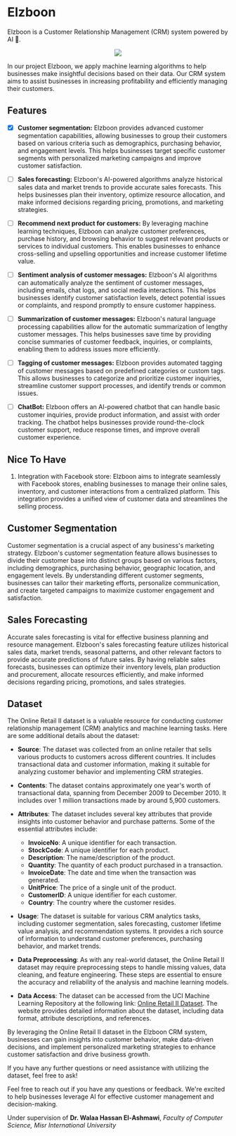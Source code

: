 # Elzboon

Elzboon is a Customer Relationship Management (CRM) system powered by AI 🤖.

<!-- <div style="">![Elzboon](https://i.ibb.co/fvm1cGV/ElzobV2.png)<div> -->
<p align="center">
  <img src="https://i.ibb.co/fvm1cGV/ElzobV2.png" />
</p>
In our project Elzboon, we apply machine learning algorithms to help businesses make insightful decisions based on their data. Our CRM system aims to assist businesses in increasing profitability and efficiently managing their customers.

## Features

- [x] **Customer segmentation:** Elzboon provides advanced customer segmentation capabilities, allowing businesses to group their customers based on various criteria such as demographics, purchasing behavior, and engagement levels. This helps businesses target specific customer segments with personalized marketing campaigns and improve customer satisfaction.

- [ ] **Sales forecasting:** Elzboon's AI-powered algorithms analyze historical sales data and market trends to provide accurate sales forecasts. This helps businesses plan their inventory, optimize resource allocation, and make informed decisions regarding pricing, promotions, and marketing strategies.

- [ ] **Recommend next product for customers:** By leveraging machine learning techniques, Elzboon can analyze customer preferences, purchase history, and browsing behavior to suggest relevant products or services to individual customers. This enables businesses to enhance cross-selling and upselling opportunities and increase customer lifetime value.

- [ ] **Sentiment analysis of customer messages:** Elzboon's AI algorithms can automatically analyze the sentiment of customer messages, including emails, chat logs, and social media interactions. This helps businesses identify customer satisfaction levels, detect potential issues or complaints, and respond promptly to ensure customer happiness.

- [ ] **Summarization of customer messages:** Elzboon's natural language processing capabilities allow for the automatic summarization of lengthy customer messages. This helps businesses save time by providing concise summaries of customer feedback, inquiries, or complaints, enabling them to address issues more efficiently.

- [ ] **Tagging of customer messages:** Elzboon provides automated tagging of customer messages based on predefined categories or custom tags. This allows businesses to categorize and prioritize customer inquiries, streamline customer support processes, and identify trends or common issues.

- [ ] **ChatBot:** Elzboon offers an AI-powered chatbot that can handle basic customer inquiries, provide product information, and assist with order tracking. The chatbot helps businesses provide round-the-clock customer support, reduce response times, and improve overall customer experience.

## Nice To Have

1. Integration with Facebook store: Elzboon aims to integrate seamlessly with Facebook stores, enabling businesses to manage their online sales, inventory, and customer interactions from a centralized platform. This integration provides a unified view of customer data and streamlines the selling process.

## Customer Segmentation

Customer segmentation is a crucial aspect of any business's marketing strategy. Elzboon's customer segmentation feature allows businesses to divide their customer base into distinct groups based on various factors, including demographics, purchasing behavior, geographic location, and engagement levels. By understanding different customer segments, businesses can tailor their marketing efforts, personalize communication, and create targeted campaigns to maximize customer engagement and satisfaction.

## Sales Forecasting

Accurate sales forecasting is vital for effective business planning and resource management. Elzboon's sales forecasting feature utilizes historical sales data, market trends, seasonal patterns, and other relevant factors to provide accurate predictions of future sales. By having reliable sales forecasts, businesses can optimize their inventory levels, plan production and procurement, allocate resources efficiently, and make informed decisions regarding pricing, promotions, and sales strategies.

## Dataset
The Online Retail II dataset is a valuable resource for conducting customer relationship management (CRM) analytics and machine learning tasks. Here are some additional details about the dataset:

- **Source**: The dataset was collected from an online retailer that sells various products to customers across different countries. It includes transactional data and customer information, making it suitable for analyzing customer behavior and implementing CRM strategies.

- **Contents**: The dataset contains approximately one year's worth of transactional data, spanning from December 2009 to December 2010. It includes over 1 million transactions made by around 5,900 customers.

- **Attributes**: The dataset includes several key attributes that provide insights into customer behavior and purchase patterns. Some of the essential attributes include:

  - **InvoiceNo**: A unique identifier for each transaction.
  - **StockCode**: A unique identifier for each product.
  - **Description**: The name/description of the product.
  - **Quantity**: The quantity of each product purchased in a transaction.
  - **InvoiceDate**: The date and time when the transaction was generated.
  - **UnitPrice**: The price of a single unit of the product.
  - **CustomerID**: A unique identifier for each customer.
  - **Country**: The country where the customer resides.

- **Usage**: The dataset is suitable for various CRM analytics tasks, including customer segmentation, sales forecasting, customer lifetime value analysis, and recommendation systems. It provides a rich source of information to understand customer preferences, purchasing behavior, and market trends.

- **Data Preprocessing**: As with any real-world dataset, the Online Retail II dataset may require preprocessing steps to handle missing values, data cleaning, and feature engineering. These steps are essential to ensure the accuracy and reliability of the analysis and machine learning models.

- **Data Access**: The dataset can be accessed from the UCI Machine Learning Repository at the following link: [Online Retail II Dataset](https://archive.ics.uci.edu/ml/datasets/Online+Retail+II). The website provides detailed information about the dataset, including data format, attribute descriptions, and references.

By leveraging the Online Retail II dataset in the Elzboon CRM system, businesses can gain insights into customer behavior, make data-driven decisions, and implement personalized marketing strategies to enhance customer satisfaction and drive business growth.

If you have any further questions or need assistance with utilizing the dataset, feel free to ask!

Feel free to reach out if you have any questions or feedback. We're excited to help businesses leverage AI for effective customer management and decision-making.

Under supervision of **Dr. Walaa Hassan El-Ashmawi**, *Faculty of Computer Science, Misr International University*

